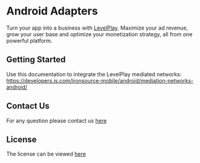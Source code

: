 # Android Adapters 

Turn your app into a business with [LevelPlay](https://www.is.com/). Maximize your ad revenue, grow your user base and optimize your monetization strategy, all from one powerful platform.

## Getting Started
Use this documentation to integrate the LevelPlay mediated networks:
https://developers.is.com/ironsource-mobile/android/mediation-networks-android/


## Contact Us
For any question please contact us [here](https://ironsrc.my.site.com/helpcenter/s/)

## License 
The license can be viewed [here](https://github.com/ironsource-mobile/android-adapters/blob/master/LICENSE)
